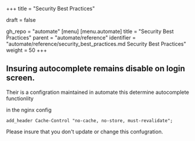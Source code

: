 +++
title = "Security Best Practices"

draft = false

gh_repo = "automate"
[menu]
  [menu.automate]
    title = "Security Best Practices"
    parent = "automate/reference"
    identifier = "automate/reference/security_best_practices.md Security Best Practices"
    weight = 50
+++

## Insuring autocomplete remains disable on login screen.

Their is a configration maintained in automate this determine autocomplete functionlity

in the nginx config 

    
    add_header Cache-Control "no-cache, no-store, must-revalidate";
    

Please insure that you don't update or change this confugration.
